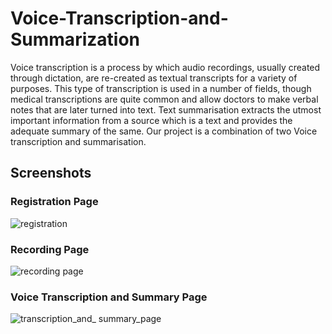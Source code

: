 # Voice-Transcription-and-Summarization
Voice transcription is a process by which audio recordings, usually created through dictation, are re-created as textual transcripts for a variety of purposes. This type of transcription is used in a number of fields, though medical transcriptions are quite common and allow doctors to make verbal notes that are later turned into text. Text summarisation extracts the utmost important information from a source which is a text and provides the adequate summary of the same. Our project is a combination of two Voice transcription and summarisation.

## Screenshots

### Registration Page
![registration](https://github.com/VS1901/Voice-Transciption-and-Summarization/assets/101731164/70a0ab20-96a3-4734-9263-59a6a8400033)

### Recording Page
![recording page](https://github.com/VS1901/Voice-Transciption-and-Summarization/assets/101731164/d49e96c1-602f-4e64-a5c9-574175577977)

### Voice Transcription and Summary Page
![transcription_and_ summary_page ](https://github.com/VS1901/Voice-Transciption-and-Summarization/assets/101731164/57668922-d5d5-4592-b5d2-5f4752f85622)


